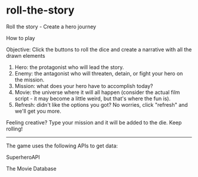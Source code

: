 # roll-the-story
Roll the story - Create a hero journey

How to play
                    
Objective: Click the buttons to roll the dice and create a narrative with all the drawn elements

1. Hero: the protagonist who will lead the story.
2. Enemy: the antagonist who will threaten, detain, or fight your hero on the mission.
3. Mission: what does your hero have to accomplish today?
4. Movie: the universe where it will all happen (consider the actual film script - it may become a little weird, but that's where the fun is).
5. Refresh: didn't like the options you got? No worries, click "refresh" and we'll get you more.

Feeling creative? Type your mission and it will be added to the die. Keep rolling!

---------

The game uses the following APIs to get data:

SuperheroAPI

The Movie Database
